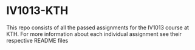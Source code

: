 # IV1013-KTH

This repo consists of all the passed assignments for the IV1013 course at KTH.
For more information about each individual assignment see their respective README files
